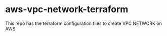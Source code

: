 # aws-vpc-network-terraform
This repo has the terraform configuration files to create VPC NETWORK on AWS
